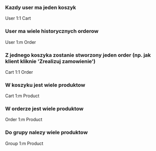### Kazdy user ma jeden koszyk
User 1:1 Cart
### User ma wiele historycznych orderow 
User 1:m Order
### Z jednego koszyka zostanie stworzony jeden order (np. jak klient kliknie 'Zrealizuj zamowienie')  
Cart 1:1 Order
### W koszyku jest wiele produktow 
Cart 1:m Product
### W orderze jest wiele produktow
Order 1:m Product
### Do grupy nalezy wiele produktow
Group 1:m Product